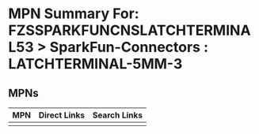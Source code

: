 



# MPN Summary For: FZSSPARKFUNCNSLATCHTERMINAL53 > SparkFun-Connectors : LATCHTERMINAL-5MM-3

## MPNs
  

|MPN|Direct Links|Search Links|
| :--- | :--- | :--- |
||||
